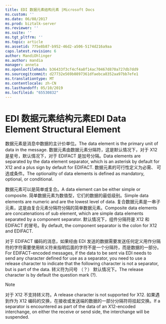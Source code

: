 ```yaml
---
title: EDI 数据元素结构元素 |Microsoft Docs
ms.custom: ''
ms.date: 06/08/2017
ms.prod: biztalk-server
ms.reviewer: ''
ms.suite: ''
ms.tgt_pltfrm: ''
ms.topic: article
ms.assetid: 775e8b87-b952-46d2-a506-5174d216a9aa
caps.latest.revision: 6
author: MandiOhlinger
ms.author: mandia
manager: anneta
ms.openlocfilehash: b36433f3cf4cf4a8f14ac70467d870a727db7dd9
ms.sourcegitcommit: d27732e569b0897361dfaebca8352aa97bb7efe1
ms.translationtype: MT
ms.contentlocale: zh-CN
ms.lasthandoff: 05/10/2019
ms.locfileid: "65530832"
---
```

# <a name="edi-data-element-structural-element"></a><span data-ttu-id="4384e-102">EDI 数据元素结构元素</span><span class="sxs-lookup"><span data-stu-id="4384e-102">EDI Data Element Structural Element</span></span>
<span data-ttu-id="4384e-103">数据元素是消息中数据的主计价单位。</span><span class="sxs-lookup"><span data-stu-id="4384e-103">The data element is the primary unit of data in the message.</span></span> <span data-ttu-id="4384e-104">数据元素由数据元素分隔符，这是默认情况下，对于 X12 是星号，默认情况下，对于 EDIFACT 是加号分隔。</span><span class="sxs-lookup"><span data-stu-id="4384e-104">Data elements are separated by the data element separator, which is an asterisk by default for X12 and a plus sign by default for EDIFACT.</span></span> <span data-ttu-id="4384e-105">数据元素的可行性定义为必需、 可选或条件。</span><span class="sxs-lookup"><span data-stu-id="4384e-105">The optionality of data elements is defined as mandatory, optional, or conditional.</span></span>  
  
 <span data-ttu-id="4384e-106">数据元素可以是简单或复合。</span><span class="sxs-lookup"><span data-stu-id="4384e-106">A data element can be either simple or composite.</span></span> <span data-ttu-id="4384e-107">简单数据元素为数值型，它们的数据的最低级别。</span><span class="sxs-lookup"><span data-stu-id="4384e-107">Simple data elements are numeric and are the lowest level of data.</span></span> <span data-ttu-id="4384e-108">复合数据元素是一串子元素，这是由复合元素分隔符分隔的简单数据元素。</span><span class="sxs-lookup"><span data-stu-id="4384e-108">Composite data elements are concatenations of sub element, which are simple data elements separated by a component separator.</span></span> <span data-ttu-id="4384e-109">默认情况下，组件分隔符是 X12 和 EDIFACT 的冒号。</span><span class="sxs-lookup"><span data-stu-id="4384e-109">By default, the component separator is the colon for X12 and EDIFACT.</span></span>  
  
 <span data-ttu-id="4384e-110">对于 EDIFACT 编码的消息，如果经由 EDI 发送的数据需要发送任何定义用作分隔符的字符需要使用转义符来指明后面的字符不是一个分隔符，而是数据的一部分。</span><span class="sxs-lookup"><span data-stu-id="4384e-110">For EDIFACT-encoded messages, if the data to be sent via EDI needs to send any character defined for use as a separator, you need to use a release character to indicate that the following character is not a separator, but is part of the data.</span></span> <span data-ttu-id="4384e-111">转义符为问号 （？） 默认情况下。</span><span class="sxs-lookup"><span data-stu-id="4384e-111">The release character is by default the question mark (?).</span></span>  
  
> [!NOTE]
>  <span data-ttu-id="4384e-112">对于 X12 不支持转义符。</span><span class="sxs-lookup"><span data-stu-id="4384e-112">A release character is not supported for X12.</span></span> <span data-ttu-id="4384e-113">如果遇到作为 X12 编码的交换，在接收或发送端的数据的一部分分隔符将挂起交换。</span><span class="sxs-lookup"><span data-stu-id="4384e-113">If a separator is encountered as part of the data of an X12-encoded interchange, on either the receive or send side, the interchange will be suspended.</span></span>